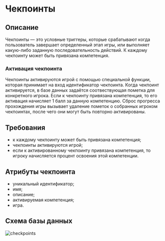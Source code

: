 # Чекпоинты

## Описание

Чекпоинты — это условные триггеры, которые срабатывают когда пользователь
завершает определенный этап игры, или выполняет какую-либо заданную
последовательность действий. К каждому чекпоинту может быть привязана компетенция.

### Активация чекпоинта

Чекпоинты активируются игрой с помощью специальной функции, которая
принимает на вход идентификатор чекпоинта. Когда чекпоинт активируется, в
базе данных задаётся соотвествующая пометка для конкретного игрока. Если к 
чекпоинту привязана компетенция, то его активация начисляет 1 балл за данную 
компетенцию. Сброс прогресса прохождения игры вызывает удаление пометок о собранных
игроком чекпоинтах, после чего они могут быть повторно активированы.

## Требования

- к каждому чекпоинту может быть привязана компетенция;
- чекпоинты активируются игрой;
- если к активированному чекпоинту привязана компетенция, то игроку начисляется
процент освоения этой компетенции.

## Атрибуты чекпоинта

- уникальный идентификатор;
- имя;
- описание;
- активируемая компетенция;
- игра.

## Схема базы данных

![checkpoints](https://user-images.githubusercontent.com/22858278/166919250-7b8e2cf6-a4c3-4638-98ae-8718ef2e86e7.png)
